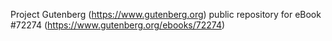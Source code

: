 Project Gutenberg (https://www.gutenberg.org) public repository
for eBook #72274 (https://www.gutenberg.org/ebooks/72274)

